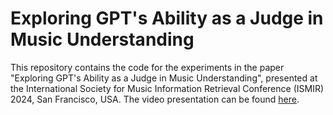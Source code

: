 # Exploring GPT's Ability as a Judge in Music Understanding

This repository contains the code for the experiments in the paper "Exploring GPT's Ability as a Judge in Music Understanding", presented at the International Society for Music Information Retrieval Conference (ISMIR) 2024, San Francisco, USA. The video presentation can be found [here](https://www.youtube.com/watch?v=jloggF0oKkQ).

